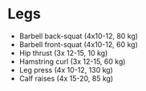 # Legs
* Barbell back-squat (4x10-12, 80 kg)
* Barbell front-squat (4x10-12, 60 kg)
* Hip thrust (3x 12-15, 10 kg)
* Hamstring curl (3x 12-15, 60 kg)
* Leg press (4x 10-12, 130 kg)
* Calf raises (4x 15-20, 85 kg)
